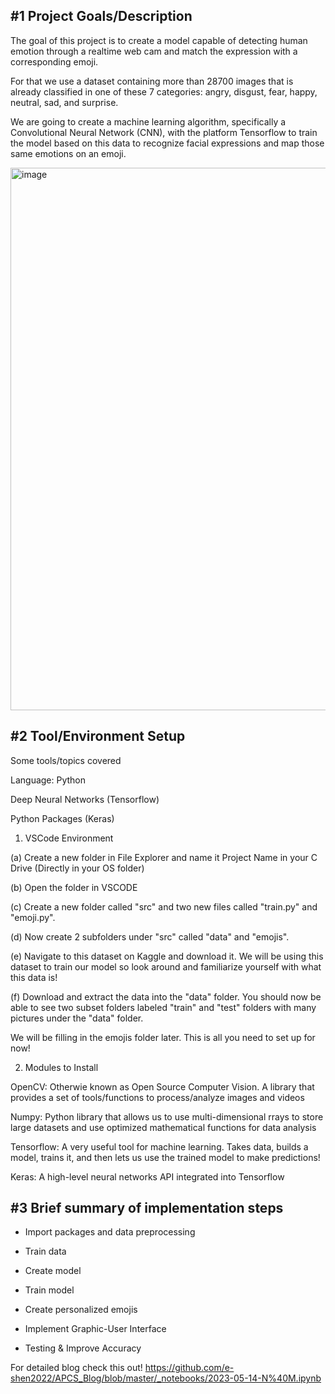 <h2>#1 Project Goals/Description</h2>

The goal of this project is to create a model capable of detecting human emotion through a realtime web cam and match the expression with a corresponding emoji.

For that we use a dataset containing more than 28700 images that is already classified in one of these 7 categories: angry, disgust, fear, happy, neutral, sad, and surprise.

We are going to create a machine learning algorithm, specifically a Convolutional Neural Network (CNN), with the platform Tensorflow to train the model based on this data to recognize facial expressions and map those same emotions on an emoji.

<img width="868" alt="image" src="https://github.com/e-shen2022/FaceToEmoji_CNN/assets/104966589/4eb0b235-50ab-45a8-a304-d43b34b99fc4">

<h2>#2 Tool/Environment Setup</h2>

Some tools/topics covered

Language: Python

Deep Neural Networks (Tensorflow)

Python Packages (Keras)

1. VSCode Environment

(a) Create a new folder in File Explorer and name it Project Name in your C Drive (Directly in your OS folder)

(b) Open the folder in VSCODE

(c) Create a new folder called "src" and two new files called "train.py" and "emoji.py".

(d) Now create 2 subfolders under "src" called "data" and "emojis".

(e) Navigate to this dataset on Kaggle and download it. We will be using this dataset to train our model so look around and familiarize yourself with what this data is!

(f) Download and extract the data into the "data" folder. You should now be able to see two subset folders labeled "train" and "test" folders with many pictures under the "data" folder.

We will be filling in the emojis folder later. This is all you need to set up for now!

2. Modules to Install

OpenCV: Otherwie known as Open Source Computer Vision. A library that provides a set of tools/functions to process/analyze images and videos

Numpy: Python library that allows us to use multi-dimensional rrays to store large datasets and use optimized mathematical functions for data analysis

Tensorflow: A very useful tool for machine learning. Takes data, builds a model, trains it, and then lets us use the trained model to make predictions!

Keras: A high-level neural networks API integrated into Tensorflow

<h2>#3 Brief summary of implementation steps</h2>

- Import packages and data preprocessing

- Train data

- Create model

- Train model

- Create personalized emojis

- Implement Graphic-User Interface

- Testing & Improve Accuracy

For detailed blog check this out! https://github.com/e-shen2022/APCS_Blog/blob/master/_notebooks/2023-05-14-N%40M.ipynb



